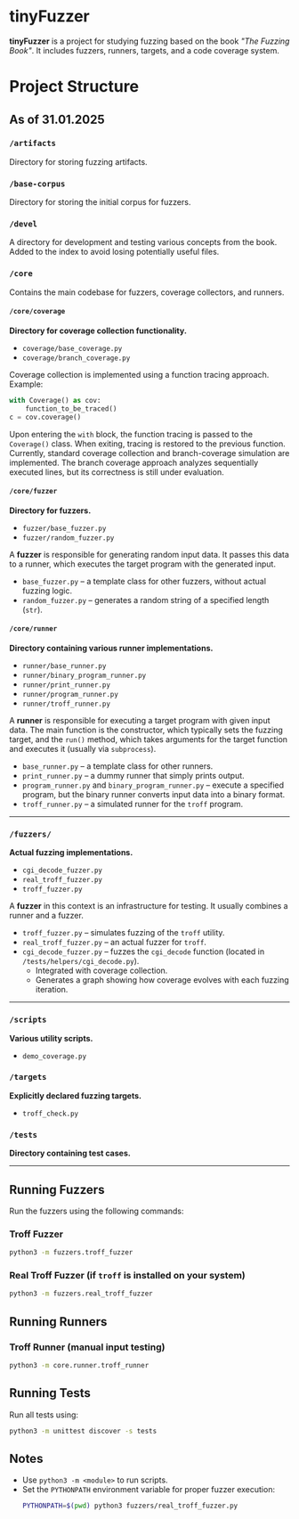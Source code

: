# tinyFuzzer

**tinyFuzzer** is a project for studying fuzzing based on the book *"The Fuzzing Book"*. It includes fuzzers, runners, targets, and a code coverage system.

# Project Structure

## As of 31.01.2025

### `/artifacts`
Directory for storing fuzzing artifacts.

### `/base-corpus`
Directory for storing the initial corpus for fuzzers.

### `/devel`
A directory for development and testing various concepts from the book. Added to the index to avoid losing potentially useful files.

### `/core`
Contains the main codebase for fuzzers, coverage collectors, and runners.

#### `/core/coverage`
**Directory for coverage collection functionality.**
- `coverage/base_coverage.py`
- `coverage/branch_coverage.py`

Coverage collection is implemented using a function tracing approach. Example:

```python
with Coverage() as cov:
    function_to_be_traced()
c = cov.coverage()
```

Upon entering the `with` block, the function tracing is passed to the `Coverage()` class. When exiting, tracing is restored to the previous function.
Currently, standard coverage collection and branch-coverage simulation are implemented. The branch coverage approach analyzes sequentially executed lines, but its correctness is still under evaluation.

#### `/core/fuzzer`
**Directory for fuzzers.**
- `fuzzer/base_fuzzer.py`
- `fuzzer/random_fuzzer.py`

A **fuzzer** is responsible for generating random input data. It passes this data to a runner, which executes the target program with the generated input.
- `base_fuzzer.py` – a template class for other fuzzers, without actual fuzzing logic.
- `random_fuzzer.py` – generates a random string of a specified length (`str`).

#### `/core/runner`
**Directory containing various runner implementations.**
- `runner/base_runner.py`
- `runner/binary_program_runner.py`
- `runner/print_runner.py`
- `runner/program_runner.py`
- `runner/troff_runner.py`

A **runner** is responsible for executing a target program with given input data. The main function is the constructor, which typically sets the fuzzing target, and the `run()` method, which takes arguments for the target function and executes it (usually via `subprocess`).
- `base_runner.py` – a template class for other runners.
- `print_runner.py` – a dummy runner that simply prints output.
- `program_runner.py` and `binary_program_runner.py` – execute a specified program, but the binary runner converts input data into a binary format.
- `troff_runner.py` – a simulated runner for the `troff` program.

---

### `/fuzzers/`
**Actual fuzzing implementations.**
- `cgi_decode_fuzzer.py`
- `real_troff_fuzzer.py`
- `troff_fuzzer.py`

A **fuzzer** in this context is an infrastructure for testing. It usually combines a runner and a fuzzer.
- `troff_fuzzer.py` – simulates fuzzing of the `troff` utility.
- `real_troff_fuzzer.py` – an actual fuzzer for `troff`.
- `cgi_decode_fuzzer.py` – fuzzes the `cgi_decode` function (located in `/tests/helpers/cgi_decode.py`).
  - Integrated with coverage collection.
  - Generates a graph showing how coverage evolves with each fuzzing iteration.

---

### `/scripts`
**Various utility scripts.**
- `demo_coverage.py`

### `/targets`
**Explicitly declared fuzzing targets.**
- `troff_check.py`

### `/tests`
**Directory containing test cases.**

---

## Running Fuzzers

Run the fuzzers using the following commands:

### Troff Fuzzer
```bash
python3 -m fuzzers.troff_fuzzer
```

### Real Troff Fuzzer (if `troff` is installed on your system)
```bash
python3 -m fuzzers.real_troff_fuzzer
```

## Running Runners

### Troff Runner (manual input testing)
```bash
python3 -m core.runner.troff_runner
```

## Running Tests

Run all tests using:
```bash
python3 -m unittest discover -s tests
```

## Notes
- Use `python3 -m <module>` to run scripts.
- Set the `PYTHONPATH` environment variable for proper fuzzer execution:
  ```bash
  PYTHONPATH=$(pwd) python3 fuzzers/real_troff_fuzzer.py
  ```
